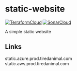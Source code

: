 # static-website
[![TerraformCloud](https://img.shields.io/badge/Terraform-Cloud-blue)](https://app.terraform.io/app/tiredanimal/workspaces/static-website/runs)
[![SonarCloud](https://img.shields.io/badge/Sonar-Cloud-orange)](https://sonarcloud.io/project/configuration?id=tiredanimal_static-website)

A simple static website

## Links
static.azure.prod.tiredanimal.com  
static.aws.prod.tiredanimal.com
